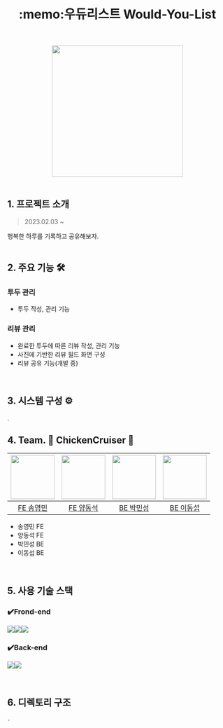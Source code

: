 <h1 align="center">:memo:우듀리스트 Would-You-List</h1>
<br />
<br />
<div align="center"><img src="https://user-images.githubusercontent.com/67463603/224537168-711dfca7-d950-4e5c-9813-271dd8764550.png" width="300"></div>
<br />

## 1. 프로젝트 소개
<blockquote> 2023.02.03 ~ </blockquote>

행복한 하루를 기록하고 공유해보자.
<br>
<br>

## 2. 주요 기능 :hammer_and_wrench:

### 투두 관리
- 투두 작성, 관리 기능

### 리뷰 관리
- 완료한 투두에 따른 리뷰 작성, 관리 기능
- 사진에 기반한 리뷰 필드 화면 구성
- 리뷰 공유 기능(개발 중)
<br>



## 3. 시스템 구성 ⚙️
.
<br>


## 4. Team. :chicken: ChickenCruiser :rocket:
|[<img src="https://github.com/y-ngm-n.png" width="100px">](https://github.com/y-ngm-n)|[<img src="https://github.com/YangDongsuk.png" width="100px">](https://github.com/YangDongsuk)|[<img src="https://github.com/pminsung12.png" width="100px">](https://github.com/pminsung12)|[<img src="https://github.com/ddongseop.png" width="100px">](https://github.com/ddongseop)|
|:---:|:---:|:---:|:---:|
|[FE 송영민](https://github.com/y-ngm-n) | [FE 양동석](https://github.com/YangDongsuk) | [BE 박민성](https://github.com/pminsung12) | [BE 이동섭](https://github.com/ddongseop)
- 송영민 FE
- 양동석 FE
- 박민성 BE
- 이동섭 BE
<br>


## 5. 사용 기술 스택

### ✔️Frond-end
<img src="https://img.shields.io/badge/React-61DAFB?style=for-the-badge&logo=React&logoColor=black"><img src="https://img.shields.io/badge/Redux-764ABC?style=for-the-badge&logo=Redux&logoColor=purple"><img src="https://img.shields.io/badge/Chakra UI-319795?style=for-the-badge&logo=chakraui&logoColor=white">
### ✔️Back-end
<img src="https://img.shields.io/badge/Spring-6DB33F?style=for-the-badge&logo=Spring&logoColor=green"><img src="https://img.shields.io/badge/Spring Boot-6DB33F?style=for-the-badge&logo=Spring Boot&logoColor=yellow">

<br>


## 6. 디렉토리 구조

``` 
.
```


